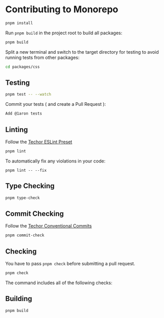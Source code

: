 # Contributing to Monorepo
```bash
pnpm install
```

Run `pnpm build` in the project root to build all packages:
```bash
pnpm build
```
Split a new terminal and switch to the target directory for testing to avoid running tests from other packages:
```bash
cd packages/css
```

## Testing
```bash
pnpm test -- --watch
```

Commit your tests ( and create a Pull Request ):
```bash
Add @1aron tests
```

## Linting
Follow the [Techor ESLint Preset](https://github.com/master-co/colors/tree/main/packages/eslint-config)
```bash
pnpm lint
```

To automatically fix any violations in your code:
```
pnpm lint -- --fix
```

## Type Checking
```bash
pnpm type-check
```

## Commit Checking
Follow the [Techor Conventional Commits](https://github.com/master-co/colors/tree/main/packages/conventional-commits)
```bash
pnpm commit-check
```

## Checking
You have to pass `pnpm check` before submitting a pull request.
```bash
pnpm check
```
The command includes all of the following checks:

## Building
```
pnpm build
```

